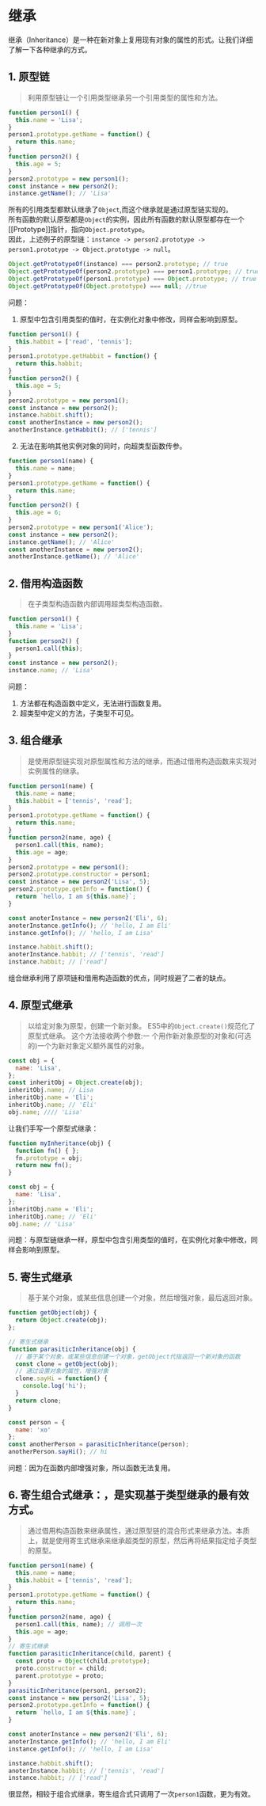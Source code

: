# 继承
继承（Inheritance）是一种在新对象上复用现有对象的属性的形式。让我们详细了解一下各种继承的方式。
## 1. 原型链
>利用原型链让一个引用类型继承另一个引用类型的属性和方法。  
```js
function person1() {
  this.name = 'Lisa';
}
person1.prototype.getName = function() {
  return this.name;
}
function person2() {
  this.age = 5;
}
person2.prototype = new person1();
const instance = new person2();
instance.getName(); // 'Lisa'
```
所有的引用类型都默认继承了`Object`,而这个继承就是通过原型链实现的。  
所有函数的默认原型都是`Object`的实例，因此所有函数的默认原型都存在一个[[Prototype]]指针，指向`Object.prototype`。  
因此，上述例子的原型链：`instance -> person2.prototype -> person1.prototype -> Object.prototype -> null`。
```js
Object.getPrototypeOf(instance) === person2.prototype; // true
Object.getPrototypeOf(person2.prototype) === person1.prototype; // true
Object.getPrototypeOf(person1.prototype) === Object.prototype; // true
Object.getPrototypeOf(Object.prototype) === null; //true
```
问题：
1. 原型中包含引用类型的值时，在实例化对象中修改，同样会影响到原型。
```js
function person1() {
  this.habbit = ['read', 'tennis'];
}
person1.prototype.getHabbit = function() {
  return this.habbit;
}
function person2() {
  this.age = 5;
}
person2.prototype = new person1();
const instance = new person2();
instance.habbit.shift();
const anotherInstance = new person2();
anotherInstance.getHabbit(); // ['tennis']
```
2. 无法在影响其他实例对象的同时，向超类型函数传参。  
```js
function person1(name) {
  this.name = name;
}
person1.prototype.getName = function() {
  return this.name;
}
function person2() {
  this.age = 6;
}
person2.prototype = new person1('Alice');
const instance = new person2();
instance.getName(); // 'Alice'
const anotherInstance = new person2();
anotherInstance.getName(); // 'Alice'
```
## 2. 借用构造函数
> 在子类型构造函数内部调用超类型构造函数。
```js
function person1() {
  this.name = 'Lisa';
}
function person2() {
  person1.call(this);
}
const instance = new person2();
instance.name; // 'Lisa'
```
问题：
1. 方法都在构造函数中定义，无法进行函数复用。
2. 超类型中定义的方法，子类型不可见。 

## 3. 组合继承
>是使用原型链实现对原型属性和方法的继承，而通过借用构造函数来实现对实例属性的继承。

```js
function person1(name) {
  this.name = name;
  this.habbit = ['tennis', 'read'];
}
person1.prototype.getName = function() {
  return this.name;
}
function person2(name, age) {
  person1.call(this, name);
  this.age = age;
}
person2.prototype = new person1();
person2.prototype.constructor = person1;
const instance = new person2('Lisa', 5);
person2.prototype.getInfo = function() {
  return `hello, I am ${this.name}`;
}

const anoterInstance = new person2('Eli', 6);
anoterInstance.getInfo(); // 'hello, I am Eli'
instance.getInfo(); // 'hello, I am Lisa'

instance.habbit.shift();
anoterInstance.habbit; // ['tennis', 'read']
instance.habbit; // ['read']
```
组合继承利用了原项链和借用构造函数的优点，同时规避了二者的缺点。
## 4. 原型式继承
>以给定对象为原型，创建一个新对象。
ES5中的`Object.create()`规范化了原型式继承。
这个方法接收两个参数:一 个用作新对象原型的对象和(可选的)一个为新对象定义额外属性的对象。
```js
const obj = {
  name: 'Lisa',
};
const inheritObj = Object.create(obj);
inheritObj.name; // Lisa
inheritObj.name = 'Eli';
inheritObj.name; // 'Eli'
obj.name; //// 'Lisa'
```
让我们手写一个原型式继承：
```js
function myInheritance(obj) {
  function fn() { };
  fn.prototype = obj;
  return new fn();
}

const obj = {
  name: 'Lisa',
};
inheritObj.name = 'Eli';
inheritObj.name; // 'Eli'
obj.name; // 'Lisa'
```
问题：与原型链继承一样，原型中包含引用类型的值时，在实例化对象中修改，同样会影响到原型。

## 5. 寄生式继承
> 基于某个对象，或某些信息创建一个对象，然后增强对象，最后返回对象。  
```js
function getObject(obj) {
  return Object.create(obj);
};

// 寄生式继承 
function parasiticInheritance(obj) {
  // 基于某个对象，或某些信息创建一个对象，getObject代指返回一个新对象的函数
  const clone = getObject(obj);
  // 通过设置对象的属性，增强对象
  clone.sayHi = function() {
    console.log('hi');
  }
  return clone;
}

const person = {
  name: 'xo'
};
const anotherPerson = parasiticInheritance(person);
anotherPerson.sayHi(); // hi
```
问题：因为在函数内部增强对象，所以函数无法复用。

## 6. 寄生组合式继承：，是实现基于类型继承的最有效方式。
> 通过借用构造函数来继承属性，通过原型链的混合形式来继承方法。本质上，就是使用寄生式继承来继承超类型的原型，然后再将结果指定给子类型 的原型。
```js
function person1(name) {
  this.name = name;
  this.habbit = ['tennis', 'read'];
}
person1.prototype.getName = function() {
  return this.name;
}
function person2(name, age) {
  person1.call(this, name); // 调用一次
  this.age = age;
}
// 寄生式继承
function parasiticInheritance(child, parent) {
  const proto = Object(child.prototype);
  proto.constructor = child;
  parent.prototype = proto;
}
parasiticInheritance(person1, person2);
const instance = new person2('Lisa', 5);
person2.prototype.getInfo = function() {
  return `hello, I am ${this.name}`;
}

const anoterInstance = new person2('Eli', 6);
anoterInstance.getInfo(); // 'hello, I am Eli'
instance.getInfo(); // 'hello, I am Lisa'

instance.habbit.shift();
anoterInstance.habbit; // ['tennis', 'read']
instance.habbit; // ['read']
```
很显然，相较于组合式继承，寄生组合式只调用了一次`person1`函数，更为有效。